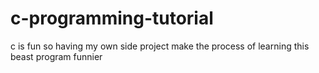 # c-programming-tutorial
c is fun so having my own side project make the process of learning this beast program funnier
